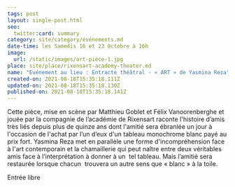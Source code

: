 ```yaml
---
tags: post
layout: single-post.html
seo:
  twitter:card: summary
category: site/category/événements.md
date-time: les Samedis 16 et 23 0ctobre à 16h
image:
  url: /static/images/art-pièce-1.jpg
place: site/place/rixensart-academy-theater.md
name: "Evénement au lieu : Entracte théâtral - « ART » de Yasmina Reza"
created-on: 2021-08-18T15:35:18.111Z
updated-on: 2021-08-18T15:35:18.130Z
published-on: 2021-08-18T15:35:18.141Z
---
```

Cette pièce, mise en scène par Matthieu Goblet et Félix Vanoorenberghe et jouée par la compagnie de l’académie de Rixensart raconte l'histoire d’amis très liés depuis plus de quinze ans dont l'amitié sera ébranlée un jour à l'occasion de l'achat par l’un d’eux d'un tableau monochrome blanc payé au prix fort. Yasmina Reza met en parallèle une forme d'incompréhension face à l'art contemporain et la chamaillerie qui peut naître entre deux véritables amis face à l’interprétation à donner à un  tel tableau. Mais l’amitié sera restaurée lorsque chacun  trouvera un autre sens que « blanc » à la toile.

Entrée libre